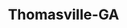 ---
title: Thomasville-GA
slug: thomasville-ga
f_state:
- cms/state/georgia.md
f_locations:
- cms/payday-loan/advance-america-1619.md
- cms/payday-loan/american-pawn-shop-inc-4297.md
- cms/payday-loan/c-m-check-cashing-5634.md
- cms/payday-loan/c-m-check-cashing-5635.md
- cms/payday-loan/check-into-cash-11726.md
- cms/payday-loan/express-cash-title-pawn-16921.md
- cms/payday-loan/first-america-cash-advance-18215.md
- cms/payday-loan/first-america-cash-advance-18233.md
- cms/payday-loan/kool-kash-20079.md
updated-on: '2024-05-30T13:41:28.615Z'
created-on: '2024-05-30T13:41:28.615Z'
published-on: '2024-05-30T13:54:32.469Z'
f_city: Thomasville
layout: '[city].html'
tags: city
---